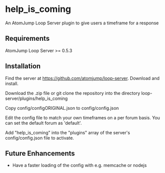 # help_is_coming
An AtomJump Loop Server plugin to give users a timeframe for a response


## Requirements

AtomJump Loop Server >= 0.5.3


## Installation

Find the server at https://github.com/atomjump/loop-server. Download and install.

Download the .zip file or git clone the repository into the directory loop-server/plugins/help_is_coming

Copy config/configORIGINAL.json to config/config.json

Edit the config file to match your own timeframes on a per forum basis. You can set the default forum as 'default'.

Add "help_is_coming" into the "plugins" array of the server's config/config.json file to activate.

## Future Enhancements

* Have a faster loading of the config with e.g. memcache or nodejs
